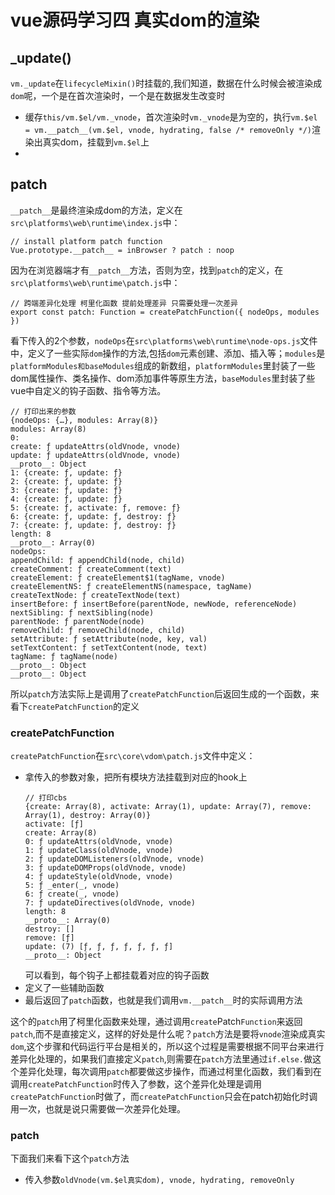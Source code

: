 # vue源码学习四 真实dom的渲染

## _update()

`vm._update`在`lifecycleMixin()`时挂载的,我们知道，数据在什么时候会被渲染成`dom`呢，一个是在首次渲染时，一个是在数据发生改变时
- 缓存`this/vm.$el/vm._vnode`，首次渲染时`vm._vnode`是为空的，执行`vm.$el = vm.__patch__(vm.$el, vnode, hydrating, false /* removeOnly */)`渲染出真实dom，挂载到`vm.$el`上
- 
## __patch__
`__patch__`是最终渲染成dom的方法，定义在`src\platforms\web\runtime\index.js`中：
```
// install platform patch function 
Vue.prototype.__patch__ = inBrowser ? patch : noop
```
因为在浏览器端才有`__patch__`方法，否则为空，找到`patch`的定义，在`src\platforms\web\runtime\patch.js`中：
```
// 跨端差异化处理 柯里化函数 提前处理差异 只需要处理一次差异
export const patch: Function = createPatchFunction({ nodeOps, modules })
```
看下传入的2个参数，`nodeOps`在`src\platforms\web\runtime\node-ops.js`文件中，定义了一些实际`dom`操作的方法,包括`dom`元素创建、添加、插入等；`modules`是`platformModules和baseModules`组成的新数组，`platformModules`里封装了一些dom属性操作、类名操作、dom添加事件等原生方法，`baseModules`里封装了些vue中自定义的钩子函数、指令等方法。
```
// 打印出来的参数
{nodeOps: {…}, modules: Array(8)}
modules: Array(8)
0:
create: ƒ updateAttrs(oldVnode, vnode)
update: ƒ updateAttrs(oldVnode, vnode)
__proto__: Object
1: {create: ƒ, update: ƒ}
2: {create: ƒ, update: ƒ}
3: {create: ƒ, update: ƒ}
4: {create: ƒ, update: ƒ}
5: {create: ƒ, activate: ƒ, remove: ƒ}
6: {create: ƒ, update: ƒ, destroy: ƒ}
7: {create: ƒ, update: ƒ, destroy: ƒ}
length: 8
__proto__: Array(0)
nodeOps:
appendChild: ƒ appendChild(node, child)
createComment: ƒ createComment(text)
createElement: ƒ createElement$1(tagName, vnode)
createElementNS: ƒ createElementNS(namespace, tagName)
createTextNode: ƒ createTextNode(text)
insertBefore: ƒ insertBefore(parentNode, newNode, referenceNode)
nextSibling: ƒ nextSibling(node)
parentNode: ƒ parentNode(node)
removeChild: ƒ removeChild(node, child)
setAttribute: ƒ setAttribute(node, key, val)
setTextContent: ƒ setTextContent(node, text)
tagName: ƒ tagName(node)
__proto__: Object
__proto__: Object
```
所以`patch`方法实际上是调用了`createPatchFunction`后返回生成的一个函数，来看下`createPatchFunction`的定义

### createPatchFunction
`createPatchFunction`在`src\core\vdom\patch.js`文件中定义：
- 拿传入的参数对象，把所有模块方法挂载到对应的hook上
  ```
  // 打印cbs
  {create: Array(8), activate: Array(1), update: Array(7), remove: Array(1), destroy: Array(0)}
  activate: [ƒ]
  create: Array(8)
  0: ƒ updateAttrs(oldVnode, vnode)
  1: ƒ updateClass(oldVnode, vnode)
  2: ƒ updateDOMListeners(oldVnode, vnode)
  3: ƒ updateDOMProps(oldVnode, vnode)
  4: ƒ updateStyle(oldVnode, vnode)
  5: ƒ _enter(_, vnode)
  6: ƒ create(_, vnode)
  7: ƒ updateDirectives(oldVnode, vnode)
  length: 8
  __proto__: Array(0)
  destroy: []
  remove: [ƒ]
  update: (7) [ƒ, ƒ, ƒ, ƒ, ƒ, ƒ, ƒ]
  __proto__: Object
  ```
  可以看到，每个钩子上都挂载着对应的钩子函数
- 定义了一些辅助函数
- 最后返回了`patch`函数，也就是我们调用`vm.__patch__`时的实际调用方法

这个的`patch`用了柯里化函数来处理，通过调用`create`Patch`Function`来返回`patch`,而不是直接定义，这样的好处是什么呢？`patch`方法是要将`vnode`渲染成真实`dom`,这个步骤和代码运行平台是相关的，所以这个过程是需要根据不同平台来进行差异化处理的，如果我们直接定义`patch`,则需要在`patch`方法里通过`if.else.`做这个差异化处理，每次调用`patch`都要做这步操作，而通过柯里化函数，我们看到在调用`createPatchFunction`时传入了参数，这个差异化处理是调用`createPatchFunction`时做了，而`createPatchFunction`只会在patch初始化时调用一次，也就是说只需要做一次差异化处理。

### patch
下面我们来看下这个`patch`方法
- 传入参数`oldVnode(vm.$el真实dom), vnode, hydrating, removeOnly`